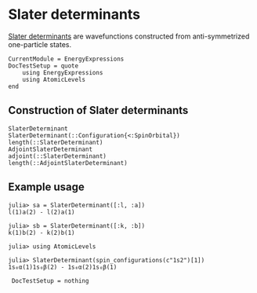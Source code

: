 # Slater determinants

[Slater
determinants](https://en.wikipedia.org/wiki/Slater_determinant) are
wavefunctions constructed from anti-symmetrized one-particle states.

```@meta
CurrentModule = EnergyExpressions
DocTestSetup = quote
    using EnergyExpressions
    using AtomicLevels
end
```

## Construction of Slater determinants
```@docs
SlaterDeterminant
SlaterDeterminant(::Configuration{<:SpinOrbital})
length(::SlaterDeterminant)
AdjointSlaterDeterminant
adjoint(::SlaterDeterminant)
length(::AdjointSlaterDeterminant)
```

## Example usage

```jldoctest
julia> sa = SlaterDeterminant([:l, :a])
l(1)a(2) - l(2)a(1)

julia> sb = SlaterDeterminant([:k, :b])
k(1)b(2) - k(2)b(1)

julia> using AtomicLevels

julia> SlaterDeterminant(spin_configurations(c"1s2")[1])
1s₀α(1)1s₀β(2) - 1s₀α(2)1s₀β(1)
```

```@meta
 DocTestSetup = nothing
```
